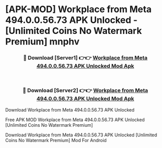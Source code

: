 # [APK-MOD] Workplace from Meta 494.0.0.56.73 APK Unlocked - [Unlimited Coins No Watermark Premium] mnphv



<div align="center">
<h3>🔴 Download [Server1] 👉👉 <a href="https://momento.my/?title=Workplace_from_Meta_494.0.0.56.73_APK_Unlocked">Workplace from Meta 494.0.0.56.73 APK Unlocked Mod Apk</a></h3><br>

<h3>🔴 Download [Server2] 👉👉 <a href="https://momento.my/?title=Workplace_from_Meta_494.0.0.56.73_APK_Unlocked">Workplace from Meta 494.0.0.56.73 APK Unlocked Mod Apk</a></h3>
</div>



Download Workplace from Meta 494.0.0.56.73 APK Unlocked 

Free APK MOD Workplace from Meta 494.0.0.56.73 APK Unlocked [Unlimited Coins No Watermark Premium]

Download Workplace from Meta 494.0.0.56.73 APK Unlocked [Unlimited Coins No Watermark Premium] Mod For Android
